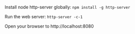 Install node http-server globally:
`npm install -g http-server`

Run the web server:
`http-server -c-1`

Open your browser to http://localhost:8080